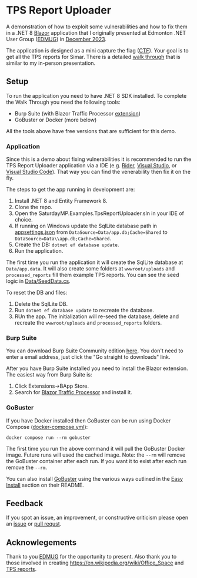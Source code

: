 # TPS Report Uploader

A demonstration of how to exploit some vulnerabilities and how to fix them in a .NET 8 [Blazor](https://dotnet.microsoft.com/en-us/apps/aspnet/web-apps/blazor) application that I originally presented at Edmonton .NET User Group ([EDMUG](edmug.net)) in [December 2023](https://www.meetup.com/edmonton-net-user-group/events/297820544/).

The application is designed as a mini capture the flag ([CTF](https://en.wikipedia.org/wiki/Capture_the_flag_(cybersecurity))).  Your goal is to get all the TPS reports for Simar.  There is a detailed [walk through](WALKTHROUGH.md) that is similar to my in-person presentation.

## Setup ##

To run the application you need to have .NET 8 SDK installed.  To complete the Walk Through you need the following tools:

- Burp Suite (with Blazor Traffic Processor [extension](https://portswigger.net/bappstore/8a87b0d9654944ccbdf6ae8bdd18e1d4))
- GoBuster or Docker (more below)

All the tools above have free versions that are sufficient for this demo.

### Application ###

Since this is a demo about fixing vulnerabilities it is recommended to run the TPS Report Uploader application via a IDE (e.g. [Rider](https://www.jetbrains.com/rider/), [Visual Studio](https://visualstudio.microsoft.com/), or [Visual Studio Code](https://code.visualstudio.com/)).  That way you can find the venerability then fix it on the fly.

The steps to get the app running in development are:

1) Install .NET 8 and Entity Framework 8.
2) Clone the repo.
3) Open the SaturdayMP.Examples.TpsReportUploader.sln in your IDE of choice.
4) If running on Windows update the SqlLite database path in [appsettings.json](SaturdayMP.Examples.TpsReportUploader/appsettings.json) from `DataSource=Data/app.db;Cache=Shared` to `DataSource=Data\\app.db;Cache=Shared`. 
5) Create the DB: `dotnet ef database update`.
4) Run the application.

The first time you run the application it will create the SqlLite database at `Data/app.data`.  It will also create some folders at `wwwroot/uploads` and `processed_reports` fill them example TPS reports.  You can see the seed logic in [Data/SeedData.cs](SaturdayMP.Examples.TpsReportUploader/Data/SeedData.cs).

To reset the DB and files:

1) Delete the SqlLite DB.
2) Run `dotnet ef database update` to recreate the database.
3) RUn the app.  The initialization will re-seed the database, delete and recreate the `wwwroot/uploads` and `processed_reports` folders.

### Burp Suite ###

You can download Burp Suite Community edition [here](https://portswigger.net/burp/communitydownload).  You don't need to enter a email address, just click the "Go straight to downloads" link.

After you have Burp Suite installed you need to install the Blazor extension.  The easiest way from Burp Suite is:

1) Click Extensions->BApp Store.
2) Search for [Blazor Traffic Processor](https://portswigger.net/bappstore/8a87b0d9654944ccbdf6ae8bdd18e1d4) and install it.

### GoBuster ###

If you have Docker installed then GoBuster can be run using Docker Compose ([docker-compose.yml](docker-compose.yml)):

```
docker compose run --rm gobuster
```

The first time you run the above command it will pull the GoBuster Docker image.  Future runs will used the cached image.  Note: the `--rm` will remove the GoBuster container after each run.  If you want it to exist after each run remove the `--rm`.

You can also install [GoBuster](https://github.com/OJ/gobuster) using the various ways outlined in the [Easy Install]((https://github.com/OJ/gobuster?tab=readme-ov-file#easy-installation)) section on their README.

## Feedback ##

If you spot an issue, an improvement, or constructive criticism please open an [issue](https://github.com/saturdaymp-examples/tps-report-uploader/issues) or [pull requst](https://github.com/saturdaymp-examples/tps-report-uploader/pulls).

## Acknowlegements ##

Thank to you [EDMUG](https://edmug.net/) for the opportunity to present.  Also thank you to those involved in creating https://en.wikipedia.org/wiki/Office_Space and [TPS reports](https://en.wikipedia.org/wiki/TPS_report).
